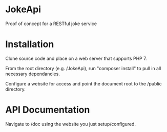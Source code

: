 # JokeApi
Proof of concept for a RESTful joke service

# Installation
Clone source code and place on a web server that supports PHP 7.

From the root directory (e.g. /JokeApi), run "composer install" to pull in all necessary dependancies.

Configure a website for access and point the document root to the /public directory.

# API Documentation
Navigate to /doc using the website you just setup/configured.
